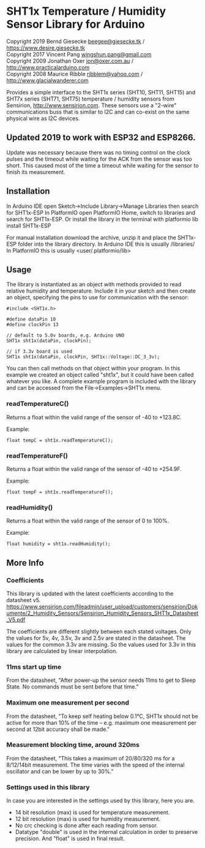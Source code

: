 # SHT1x Temperature / Humidity Sensor Library for Arduino
Copyright 2019 Bernd Giesecke beegee@giesecke.tk / https://www.desire.giesecke.tk    
Copyright 2017 Vincent Pang wingshun.pang@gmail.com  
Copyright 2009 Jonathan Oxer jon@oxer.com.au / http://www.practicalarduino.com  
Copyright 2008 Maurice Ribble ribblem@yahoo.com / http://www.glacialwanderer.com

Provides a simple interface to the SHT1x series (SHT10, SHT11, SHT15)
and SHT7x series (SHT71, SHT75) temperature / humidity sensors from
Sensirion, http://www.sensirion.com. These sensors use a "2-wire"
communications buss that is similar to I2C and can co-exist on the same
physical wire as I2C devices.

## Updated 2019 to work with ESP32 and ESP8266.   
Update was necessary because there was no timing control on the clock pulses and the timeout while waiting for the ACK from the sensor was too short. This caused most of the time a timeout while waiting for the sensor to finish its measurement.

## Installation
In Arduino IDE open Sketch->Include Library->Manage Libraries then search for SHT1x-ESP
In PlatformIO open PlatformIO Home, switch to libraries and search for SHT1x-ESP. Or install the library in the terminal with platformio lib install SHT1x-ESP

For manual installation download the archive, unzip it and place the SHT1x-ESP folder into the library directory.
In Arduino IDE this is usually <arduinosketchfolder>/libraries/    
In PlatformIO this is usually <user/.platformio/lib>

## Usage
The library is instantiated as an object with methods provided to read
relative humidity and temperature. Include it in your sketch and then
create an object, specifying the pins to use for communication with the
sensor:

    #include <SHT1x.h>
    
    #define dataPin 10
    #define clockPin 13
    
    // default to 5.0v boards, e.g. Arduino UNO
    SHT1x sht1x(dataPin, clockPin);
    
    // if 3.3v board is used
    SHT1x sht1x(dataPin, clockPin, SHT1x::Voltage::DC_3_3v);

You can then call methods on that object within your program. In this
example we created an object called "sht1x", but it could have been
called whatever you like. A complete example program is included with
the library and can be accessed from the File->Examples->SHT1x menu.

### readTemperatureC() ###

Returns a float within the valid range of the sensor of -40 to +123.8C.

Example:

    float tempC = sht1x.readTemperatureC();

### readTemperatureF() ###

Returns a float within the valid range of the sensor of -40 to +254.9F.

Example:

    float tempF = sht1x.readTemperatureF();

### readHumidity() ###

Returns a float within the valid range of the sensor of 0 to 100%.

Example:

    float humidity = sht1x.readHumidity();

## More Info
### Coefficients ###
This library is updated with the latest coefficients according to the datasheet v5.  
https://www.sensirion.com/fileadmin/user_upload/customers/sensirion/Dokumente/2_Humidity_Sensors/Sensirion_Humidity_Sensors_SHT1x_Datasheet_V5.pdf

The coefficients are different slightly between each stated voltages. Only the values for 5v, 4v, 3.5v, 3v and 2.5v are stated in the datasheet. The values for the common 3.3v are missing. So the values used for 3.3v in this library are calculated by linear interpolation.

### 11ms start up time ###
From the datasheet, "After power-up the sensor needs 11ms to get to Sleep State. No commands must be sent before that time."

### Maximum one measurement per second ###
From the datasheet, "To keep self heating below 0.1°C, SHT1x should not be active for more than 10% of the time – e.g. maximum one measurement per second at 12bit accuracy shall be made."

### Measurement blocking time, around 320ms ###
From the datasheet, "This takes a maximum of 20/80/320 ms for a 8/12/14bit measurement. The time varies with the speed of the internal oscillator and can be lower by up to 30%."

### Settings used in this library ###
In case you are interested in the settings used by this library, here you are.
- 14 bit resolution (max) is used for temperature measurement.
- 12 bit resolution (max) is used for humidity measurement.
- No crc checking is done after each reading from sensor.
- Datatype "double" is used in the internal calculation in order to preserve precision. And "float" is used in final result.

